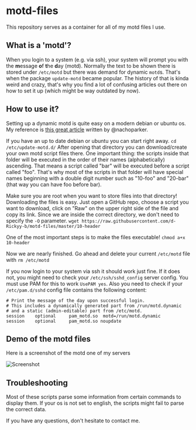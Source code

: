 # motd-files

This repository serves as a container for all of my motd files I use. 

## What is a 'motd'?
When you login to a system (e.g. via ssh), your system will prompt you with the **m**essage **o**f **t**he **d**ay (motd). Normally the text to be shown there is stored under `/etc/motd` but there was demand for dynamic `motd`s. That's when the package `update-motd` became popular. The history of that is kinda weird and crazy, that's why you find a lot of confusing articles out there on how to set it up (which might be way outdated by now).

## How to use it?
Setting up a dynamic motd is quite easy on a modern debian or ubuntu os. My reference is [this great article](https://ownyourbits.com/2017/04/05/customize-your-motd-login-message-in-debian-and-ubuntu/) written by @nachoparker.

If you have an up to date debian or ubuntu you can start right away.
```cd /etc/update-motd.d/```
After opening that directory you can download/create your own motd script files there. One important thing: the scripts inside that folder will be executed in the order of their names (alphabetically) ascending. That means a script called "bar" will be executed before a script called "foo". That's why most of the scripts in that folder will have special names beginning with a double digit number such as "10-foo" and "20-bar" (that way you can have foo before bar).

Make sure you are root when you want to store files into that directory! Downloading the files is easy. Just open a GitHub repo, choose a script you want to download, click on "Raw" on the upper right side of the file and copy its link.
Since we are inside the correct directory, we don't need to specify the `-O` parameter.
```wget https://raw.githubusercontent.com/d-Rickyy-b/motd-files/master/10-header```

One of the most important steps is to make the files executable!
```chmod a+x 10-header```

Now we are nearly finished. Go ahead and delete your current `/etc/motd` file with
```rm /etc/motd```

If you now login to your system via ssh it should work just fine. If it does not, you might need to check your `/etc/ssh/sshd_config` server config. You must use PAM for this to work `UsePAM yes`.
Also you need to check if your `/etc/pam.d/sshd` config file contains the following content:

```
# Print the message of the day upon successful login.
# This includes a dynamically generated part from /run/motd.dynamic
# and a static (admin-editable) part from /etc/motd.
session    optional     pam_motd.so  motd=/run/motd.dynamic
session    optional     pam_motd.so noupdate
```

## Demo of the motd files
Here is a screenshot of the motd one of my servers

![Screenshot](https://raw.githubusercontent.com/d-Rickyy-b/motd-files/master/demo.png)

## Troubleshooting
Most of these scripts parse some information from certain commands to display them. If your os is not set to english, the scripts might fail to parse the correct data.

If you have any questions, don't hesitate to contact me.